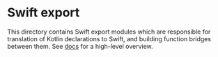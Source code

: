 # Swift export

This directory contains Swift export modules which are responsible for translation of Kotlin declarations to Swift, and building function
bridges between them.
See [docs](../../docs/swift-export/README.md) for a high-level overview.